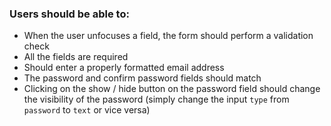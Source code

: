 ### Users should be able to: 

* When the user unfocuses a field, the form should perform a validation check
* All the fields are required
* Should enter a properly formatted email address
* The password and confirm password fields should match
* Clicking on the show / hide button on the password field should change the visibility of the password (simply change the input `type` from `password` to `text` or vice versa)

